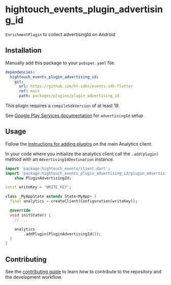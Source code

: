 # hightouch_events_plugin_advertising_id

`EnrichmentPlugin` to collect advertisingId on Android

## Installation

Manually add this package to your `pubspec.yaml` file.

```yaml
dependencies:
  hightouch_events_plugin_advertising_id:
    git:
      url: https://github.com/ht-sdks/events-sdk-flutter
      ref: main
      path: packages/plugins/plugin_advertising_id
```

This plugin requires a `compileSdkVersion` of at least 19.

See [Google Play Services documentation](https://developers.google.com/admob/android/quick-start) for `advertisingId` setup

## Usage

Follow the [instructions for adding plugins](https://github.com/ht-sdks/events-sdk-flutter_#adding-plugins) on the main Analytics client:

In your code where you initialize the analytics client call the `.add(plugin)` method with an `AdvertisingIdDestination` instance.

```dart
import 'package:hightouch_events/client.dart';
import 'package:hightouch_events_plugin_advertising_id/plugin_advertising_id.dart'
    show PluginAdvertisingId;

const writeKey = 'WRITE_KEY';

class _MyAppState extends State<MyApp> {
  final analytics = createClient(Configuration(writeKey));

  @override
  void initState() {
    // ...

    analytics
        .addPlugin(PluginAdvertisingId());
  }
}
```

## Contributing

See the [contributing guide](CONTRIBUTING.md) to learn how to contribute to the repository and the development workflow.
